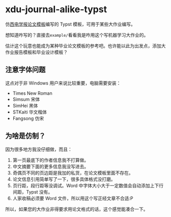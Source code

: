 # xdu-journal-alike-typst

仿[西电学报论文模板](https://journal.xidian.edu.cn/xdxb/CN/column/column7.shtml)编写的 Typst 模板，可用于某些大作业编写。

想知道咋写的？直接去`example/`看看我是咋用这个写机器学习大作业的。

估计这个玩意也能成为某种毕业论文模板的参考吧。也许能以此为出发点，添加大作业报告模板和毕业设计模板？

## 注意字体问题

这点对于非 Windows 用户来说比较重要，电脑需要安装：

 - Times New Roman
 - Simsum 宋体
 - SimHei 黑体
 - STKaiti 华文楷体
 - Fangsong 仿宋

## 为啥是仿制？

因为很多地方我没仔细做，而且：
1. 第一页最底下的作者信息我不打算做。
2. 中文摘要下面的更多信息我没写进去。
3. 奇偶页不同的页边距是我加的私货，在论文模板里面不存在。
4. 论文信息引用简单写了一下，很多具体格式没打磨。
5. 页行距，段行距等没调试。Word 中字体大小大于一定数值会自动添加上下行间距，Typst 没有。
6. 人家收稿必须要 Word 文件，所以用这个写正经文章不合适:P

所以，如果您的大作业非得要求用论文格式的话，这个感觉能凑合一下。
